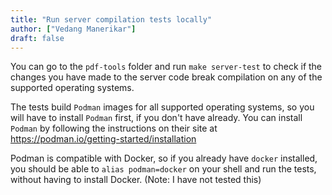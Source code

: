 ```yaml
---
title: "Run server compilation tests locally"
author: ["Vedang Manerikar"]
draft: false
---
```


You can go to the `pdf-tools` folder and run `make server-test` to check if the changes you have made to the server code break compilation on any of the supported operating systems.

The tests build `Podman` images for all supported operating systems, so you will have to install `Podman` first, if you don't have already. You can install `Podman` by following the instructions on their site at <https://podman.io/getting-started/installation>

Podman is compatible with Docker, so if you already have `docker` installed, you should be able to `alias podman=docker` on your shell and run the tests, without having to install Docker. (Note: I have not tested this)
